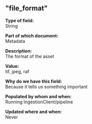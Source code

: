 ## "file_format"

**Type of field:**  
String  

**Part of which document:**  
Metadata

**Description:**  
The format of the asset

**Value:**  
tif, jpeg, raf

**Why do we have this field:**  
Because it tells us something important  

**Populated by whom and when:**  
Running IngestionClient/pipeline 

**Updated where and when:**  
Never
